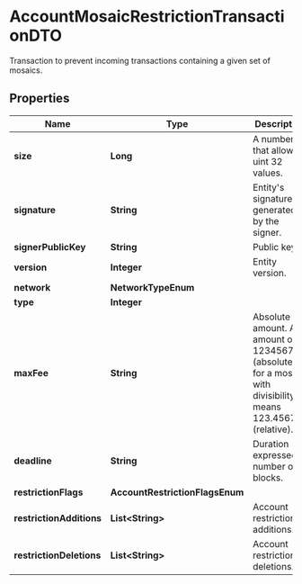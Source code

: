 

# AccountMosaicRestrictionTransactionDTO

Transaction to prevent incoming transactions containing a given set of mosaics.

## Properties

| Name | Type | Description | Notes |
|------------ | ------------- | ------------- | -------------|
|**size** | **Long** | A number that allows uint 32 values. |  |
|**signature** | **String** | Entity&#39;s signature generated by the signer. |  |
|**signerPublicKey** | **String** | Public key. |  |
|**version** | **Integer** | Entity version. |  |
|**network** | **NetworkTypeEnum** |  |  |
|**type** | **Integer** |  |  |
|**maxFee** | **String** | Absolute amount. An amount of 123456789 (absolute) for a mosaic with divisibility 6 means 123.456789 (relative). |  |
|**deadline** | **String** | Duration expressed in number of blocks. |  |
|**restrictionFlags** | **AccountRestrictionFlagsEnum** |  |  |
|**restrictionAdditions** | **List&lt;String&gt;** | Account restriction additions. |  |
|**restrictionDeletions** | **List&lt;String&gt;** | Account restriction deletions. |  |



